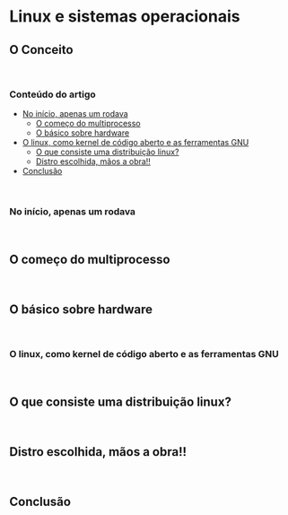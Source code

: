 # Linux e sistemas operacionais

## O Conceito

&nbsp;

### Conteúdo do artigo

- [No início, apenas um rodava](#no-inicio)
  - [O começo do multiprocesso](#multiprocesso)
  - [O básico sobre hardware](#hardware)
- [O linux, como kernel de código aberto e as ferramentas GNU](#olinux)
  - [O que consiste uma distribuição linux?](#distrolinux)
  - [Distro escolhida, mãos a obra!!](#atividade)
- [Conclusão](#conclusao)

&nbsp;

### No início, apenas um rodava
&nbsp;
## O começo do multiprocesso
&nbsp;
## O básico sobre hardware
&nbsp;
### O linux, como kernel de código aberto e as ferramentas GNU
&nbsp;
## O que consiste uma distribuição linux?
&nbsp;
## Distro escolhida, mãos a obra!!
&nbsp;
## Conclusão